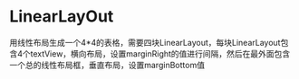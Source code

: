 # LinearLayOut
用线性布局生成一个4*4的表格，需要四块LinearLayout，每块LinearLayout包含4个textView，横向布局，设置marginRight的值进行间隔，然后在最外面包含一个总的线性布局框，垂直布局，设置marginBottom值
